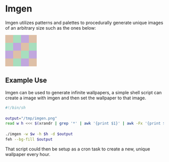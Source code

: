 # Imgen

Imgen utilizes patterns and palettes to procedurally generate unique images of
an arbitrary size such as the ones below:

![tile-example](assets/tile-example.png)

## Example Use

Imgen can be used to generate infinite wallpapers, a simple shell script can
create a image with imgen and then set the wallpaper to that image.

```sh
#!/bin/sh

output="/tmp/imgen.png"
read w h <<< $(xrandr | grep '*' | awk '{print $1}' | awk -Fx '{print $1, $2}')

./imgen -w $w -h $h -d $output
feh --bg-fill $output
```

That script could then be setup as a cron task to create a new, unique wallpaper
every hour.

